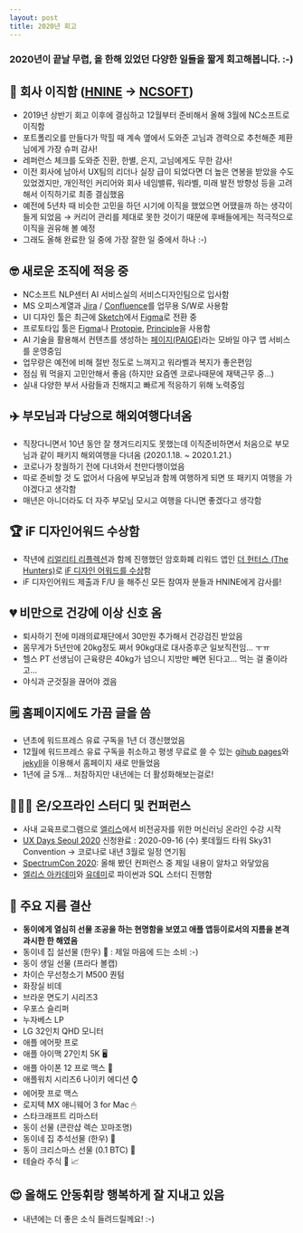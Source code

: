 ```yaml
---
layout: post
title: 2020년 회고
---
```


### 2020년이 끝날 무렵, 올 한해 있었던 다양한 일들을 짧게 회고해봅니다. :-)



## 🏢 회사 이직함 ([HNINE](https://hnine.com/) → [NCSOFT](https://kr.ncsoft.com/kr/index.do))

- 2019년 상반기 회고 이후에 결심하고 12월부터 준비해서 올해 3월에 NC소프트로 이직함
- 포트폴리오를 만들다가 막힐 때 계속 옆에서 도와준 고님과 경력으로 추천해준 제환님에게 가장 슈퍼 감사!
- 레퍼런스 체크를 도와준 진환, 한별, 은지, 고님에게도 무한 감사!
- 이전 회사에 남아서 UX팀의 리더나 실장 급이 되었다면 더 높은 연봉을 받았을 수도 있었겠지만,
  개인적인 커리어와 회사 네임밸류, 워라벨, 미래 발전 방향성 등을 고려해서 이직하기로 최종 결심했음
- 예전에 5년차 때 비슷한 고민을 하던 시기에 이직을 했었으면 어땠을까 하는 생각이 들게 되었음 
  → 커리어 관리를 제대로 못한 것이기 때문에 후배들에게는 적극적으로 이직을 권유해 볼 예정
- 그래도 올해 완료한 일 중에 가장 잘한 일 중에서 하나 :-)



## 🤓 새로운 조직에 적응 중

- NC소프트 NLP센터 AI 서비스실의 서비스디자인팀으로 입사함 
- MS 오피스계열과 [Jira](https://www.atlassian.com/ko/software/jira) / [Confluence](https://www.atlassian.com/ko/software/confluence)를 업무용 S/W로 사용함
- UI 디자인 툴은 최근에 [Sketch](https://www.sketch.com/)에서 [Figma](https://www.figma.com/)로 전환 중
- 프로토타입 툴은 [Figma](https://www.figma.com/)나 [Protopie](https://www.protopie.io/), [Principle](https://principleformac.com/)을 사용함
- AI 기술을 활용해서 컨텐츠를 생성하는 [페이지(PAIGE)](https://paige.kr.nc.com/)라는 모바일 야구 앱 서비스를 운영중임
- 업무량은 예전에 비해 절반 정도로 느껴지고 워라벨과 복지가 좋은편임
- 점심 뭐 먹을지 고민안해서 좋음 (하지만 요즘엔 코로나때문에 재택근무 중...)
- 실내 다양한 부서 사람들과 친해지고 빠르게 적응하기 위해 노력중임



## ✈️ 부모님과 다낭으로 해외여행다녀옴

- 직장다니면서 10년 동안 잘 챙겨드리지도 못했는데 이직준비하면서 처음으로 부모님과 같이 패키지 해외여행을 다녀옴 (2020.1.18. ~ 2020.1.21.)
- 코로나가 창궐하기 전에 다녀와서 천만다행이었음
- 따로 준비할 것 도 없어서 다음에 부모님과 함께 여행하게 되면 또 패키지 여행을 가야겠다고 생각함
- 매년은 아니더라도 더 자주 부모님 모시고 여행을 다니면 좋겠다고 생각함



## 🏆 iF 디자인어워드 수상함

- 작년에 [리얼리티 리플렉션](https://www.realityreflection.com/)과 함께 진행했던 암호화폐 리워드 앱인 [더 헌터스 (The Hunters)](https://hnine.com/project/the-hunters-app.html)로 [iF 디자인 어워드를 수상](https://ifworlddesignguide.com/entry/274510-mossland-the-hunters)함
- iF 디자인어워드 제출과 F/U 을 해주신 모든 참여자 분들과 HNINE에게 감사를!



## 💔 비만으로 건강에 이상 신호 옴

- 퇴사하기 전에 미래의료재단에서 30만원 추가해서 건강검진 받았음
- 몸무게가 5년만에 20kg정도 쪄서 90kg대로 대사증후군 일보직전임... ㅜㅠ
- 헬스 PT 선생님이 근육량은 40kg가 넘으니 지방만 빼면 된다고... 먹는 걸 줄이라고...
- 야식과 군것질을 끊어야 겠음



## 🗒 **홈페이지에도 가끔 글을 씀**

- 년초에 워드프레스 유료 구독을 1년 더 갱신했었음
- 12월에 워드프레스 유료 구독을 취소하고 평생 무료로 쓸 수 있는 [gihub pages](https://pages.github.com/)와 [jekyll](https://jekyllrb-ko.github.io/)을 이용해서 홈페이지 새로 만들었음
- 1년에 글 5개... 처참하지만 내년에는 더 활성화해보는걸로! 



## 👨🏻‍💻 온/오프라인 스터디 및 컨퍼런스

- 사내 교육프로그램으로 [엘리스](https://ncsoft.elice.io/learn)에서 비전공자를 위한 머신러닝 온라인 수강 시작
- [UX Days Seoul 2020](http://2020.uxdaysseoul.com/) 신청완료 : 2020-09-16 (수) 롯데월드 타워 Sky31 Convention → 코로나로 내년 3월로 일정 연기됨
- [SpectrumCon 2020](https://event.designspectrum.org/#/): 올해 봤던 컨퍼런스 중 제일 내용이 알차고 와닿았음
- [엘리스 아카데미](https://ncsoft.elice.io/)와 [유데미](https://ncsoft.udemy.com/)로 파이썬과 SQL 스터디 진행함



## 💸 주요 지름 결산

- **동이에게 열심히 선물 조공을 하는 현명함을 보였고 애플 앱등이로서의 지름을 본격 과시한 한 해였음**
- 동이네 집 설선물 (한우) 🥩 : 제일 마음에 드는 소비 :-)
- 동이 생일 선물 (프라다 볼캡)
- 차이슨 무선청소기 M500 퀀텀 
- 화장실 비데
- 브라운 면도기 시리즈3
- 우포스 슬리퍼
- 누자베스 LP
- LG 32인치 QHD 모니터
- 애플 에어팟 프로 
- 애플 아이맥 27인치 5K 🖥
- 애플 아이폰 12 프로 맥스 📱
- 애플워치 시리즈6 나이키 에디션 ⌚️
- 에어팟 프로 맥스
- 로지텍 MX 애니웨어 3 for Mac 🖱
- 스타크래프트 리마스터
- 동이 선물 (콘란샵 렉슨 꼬마조명)
- 동이네 집 추석선물 (한우) 🥩
- 동이 크리스마스 선물 (0.1 BTC) 🤑
- 테슬라 주식 🥰 📈



## 😍 올해도 안동휘랑 행복하게 잘 지내고 있음

- 내년에는 더 좋은 소식 들려드릴께요! :-)